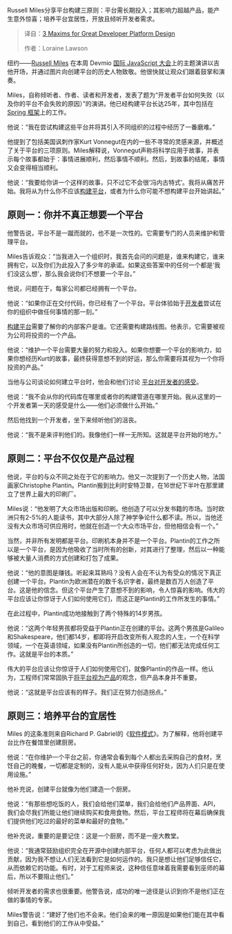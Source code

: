 <!--
title: 开发者平台设计：3大黄金准则
cover: https://cdn.thenewstack.io/media/2025/10/07d6e3ca-russell_miles_platform_engineering.jpg
summary: Russell Miles分享平台构建三原则：平台需长期投入；其影响力超越产品，能产生意外惊喜；培养平台宜居性，开放且倾听开发者需求。
-->

Russell Miles分享平台构建三原则：平台需长期投入；其影响力超越产品，能产生意外惊喜；培养平台宜居性，开放且倾听开发者需求。

> 译自：[3 Maxims for Great Developer Platform Design](https://thenewstack.io/3-maxims-for-great-developer-platform-design/)
> 
> 作者：Loraine Lawson

纽约——[Russell Miles](https://www.linkedin.com/in/russmiles/) 在本周 Devmio [国际 JavaScript 大会](https://javascript-conference.com/new-york/)上的主题演讲以吉他开场，并通过图片向创建平台的历史人物致敬。他很快就让观众们跟着鼓掌和演奏。

Miles，自称倾听者、作者、读者和开发者，发表了题为“开发者平台如何失败（以及你的平台不会失败的原因）”的演讲。他已经构建平台长达25年，其中包括在 [Spring 框架](https://thenewstack.io/spring-framework-has-three-major-pitfalls-heres-what-to-do/)上的工作。

他说：“我在尝试构建这些平台并将其引入不同组织的过程中经历了一番磨难。”

他提到了包括美国讽刺作家Kurt Vonnegut在内的一些不寻常的灵感来源，并概述了关于平台的三项原则。Miles解释说，Vonnegut声称将科学应用于故事，并表示每个故事都始于：事情进展顺利，然后事情不顺利。然后，到故事的结尾，事情又会变得相当顺利。

他说：“我要给你讲一个这样的故事，只不过它不会很‘冯内古特式’。我将从痛苦开始。我将从为什么你不应该[构建平台](https://thenewstack.io/build-platform-engineering-as-a-product-for-dev-adoption/)，或者为什么你可能不想构建平台开始讲起。”

## 原则一：你并不真正想要一个平台

他警告说，平台不是一蹴而就的，也不是一次性的。它需要专门的人员来维护和管理平台。

Miles告诉观众：“当我进入一个组织时，我首先会问的问题是，谁来构建它，谁来拥有它，以及你们为此投入了多少年的承诺。如果这些答案中的任何一个都是‘我们没这么想’，那么我会说你们不想要一个平台。”

他说，问题在于，每家公司都已经拥有一个平台。

他说：“如果你正在交付代码，你已经有了一个平台。平台体验始于[开发者](https://thenewstack.io/how-to-foster-a-good-internal-developer-platform-experience/)尝试在你的组织中做任何事情的那一刻。”

[构建平台](https://thenewstack.io/building-a-platform-team-at-a-153-year-old-company/)需要了解你的内部客户是谁。它还需要构建路线图。他表示，它需要被视为公司将投资的一个产品。

他说：“维护一个平台需要大量的努力和投入。如果你想要一个平台的影响力，如果你想经历Kurt的故事，最终获得意想不到的好运，那么你需要将其视为一个你将投资的产品。”

当他与公司谈论如何建立平台时，他会和他们讨论 [平台对开发者的感受](https://thenewstack.com/7-core-elements-of-an-internal-developer-platform/)。

他说：“我不会从你的代码库在哪里或者你的构建管道在哪里开始。我从这里的一个开发者第一天的感受是什么——他们必须做什么开始。”

然后他找到一个开发者，坐下来倾听他们的沮丧。

他说：“我不是来评判他们的。我像他们一样一无所知。这就是平台开始的地方。”

## 原则二：平台不仅仅是产品过程

他说，平台的与众不同之处在于它的影响力。他又一次提到了一个历史人物，法国画家Christophe Plantin。Plantin搬到比利时安特卫普，在16世纪下半叶在那里建立了世界上最大的印刷厂。

Miles说：“他发明了大众市场出版和印刷。他创造了可以分发书籍的市场。当时欧洲只有2-5%的人能读书，其中大部分人除了神学争论什么都不读。所以，当他还没有大众市场可供应用时，他就在创造一个大众市场平台，但他相信会有一个。”

当然，并非所有发明都是平台。印刷机本身并不是一个平台。Plantin的工作之所以是一个平台，是因为他吸收了当时所有的创新，对其进行了整理，然后以一种能够被大量人消费的方式创建和打包了成果。

他说：“他的意图是赚钱。听起来耳熟吗？没有人会在不认为有受众的情况下真正创建一个平台。Plantin为欧洲潜在的数千名识字者，最终是数百万人创造了平台。这是他的信念。但这个平台产生了意想不到的影响，令人惊喜的影响。伟大的平台应该让你惊讶于人们如何使用它们，而这正是Plantin的工作所发生的事情。”

在此过程中，Plantin成功地接触到了两个特殊的14岁男孩。

他说：“这两个年轻男孩都将受益于Plantin正在创建的平台。这两个男孩是Galileo和Shakespeare，他们都14岁，都即将开启改变所有人观念的人生，一个在科学领域，一个在英语领域，如果没有Plantin所创造的一切，他们都无法完成任何工作。这就是平台的本质。”

伟大的平台应该让你惊讶于人们如何使用它们，就像Plantin的作品一样。他认为，工程师们常常固执于[将平台视为产品](https://thenewstack.io/5-lessons-for-building-a-platform-as-a-product/)的观念，但产品本身并不重要。

他说：“这就是平台应该有的样子。我们正在努力创造拐点。”

## 原则三：培养平台的宜居性

Miles 的这条准则来自Richard P. Gabriel的《[软件模式](https://archive.org/details/PatternsOfSoftware)》。为了解释，他将创建平台比作在餐馆里创建厨房。

他说：“在你维护一个平台之前，你通常会看到每个人都出去采购自己的食材，烹饪自己的晚餐，一切都是定制的，没有人能从中获得任何好处，因为人们只是在使用设施。”

他补充说，创建平台就像为他们建造一个厨房。

他说：“有那些想吃饭的人，我们会给他们菜单，我们会给他们产品界面、API，我们会尽我们所能让他们继续购买和食用食物。然后，平台工程师将在幕后确保我们提供他们吃过的最好的菜单和最好的食物。”

他补充说，重要的是要记住：这是一个厨房，而不是一座大教堂。

他说：“我通常鼓励组织完全在开源中创建内部平台，任何人都可以考虑为此做出贡献，因为我不想让人们无法看到它是如何运作的。我只是想让他们足够信任它，从而依赖它的功能。有时，对于工程师来说，这种信任意味着我需要看到巫师的幕后，所以不要阻止他们。”

倾听开发者的需求也很重要。他警告说，成功的唯一途径是认识到你不是他们正在做的事情的专家。

Miles警告说：“建好了他们也不会来。他们会来的唯一原因是如果他们能在其中看到自己，看到他们的工作从中受益。”